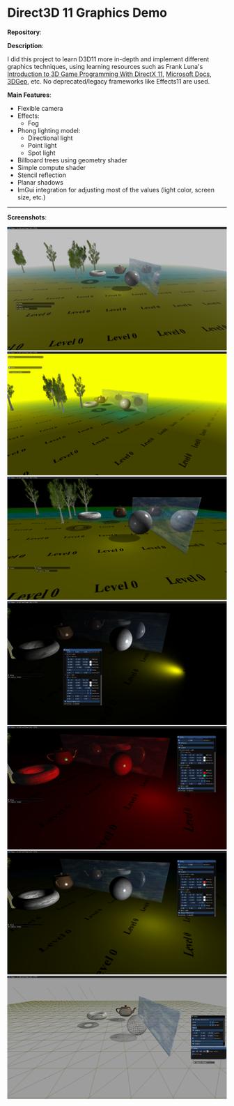 # Direct3D 11 Graphics Demo

**Repository**:  
<a href="https://github.com/tiredbunny/Demo"><i class="fa fa-github" style="font-size:24px"></i></a>


**Description**: 

I did this project to learn D3D11 more in-depth and implement different graphics techniques, using learning resources such as Frank Luna's [Introduction to 3D Game Programming With DirectX 11](https://www.amazon.com/Introduction-3D-Game-Programming-DirectX11/dp/1936420228), [Microsoft Docs](https://docs.microsoft.com/en-us/windows/win32/directx), [3DGep](https://www.3dgep.com/), etc. No deprecated/legacy frameworks like Effects11 are used.


**Main Features**:
* Flexible camera
* Effects:
    * Fog
* Phong lighting model:
  * Directional light
  * Point light
  * Spot light
* Billboard trees using geometry shader
* Simple compute shader
* Stencil reflection
* Planar shadows
* ImGui integration for adjusting most of the values (light color, screen size, etc.)

---
**Screenshots**:

![](../images/demo1.png)
![](../images/demo8.png)
![](../images/demo2.png)
![](../images/demo4.png)
![](../images/demo5.png)
![](../images/demo6.png)
![](../images/demo7.png)
